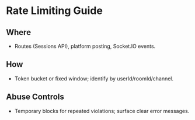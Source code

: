 # Rate Limiting Guide

## Where
- Routes (Sessions API), platform posting, Socket.IO events.

## How
- Token bucket or fixed window; identify by userId/roomId/channel.

## Abuse Controls
- Temporary blocks for repeated violations; surface clear error messages.
